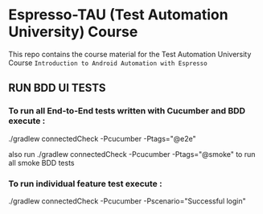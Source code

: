 
# Espresso-TAU (Test Automation University) Course 

This repo contains the course material for the Test Automation University Course `Introduction to Android Automation with Espresso` 

## RUN BDD UI TESTS

### To run all End-to-End tests written with Cucumber and BDD execute : 

./gradlew connectedCheck -Pcucumber -Ptags="@e2e" 

also run ./gradlew connectedCheck -Pcucumber -Ptags="@smoke" to run all smoke BDD tests

### To run individual feature test execute : 

./gradlew connectedCheck -Pcucumber -Pscenario="Successful login"

